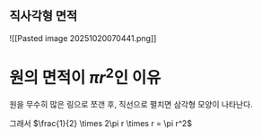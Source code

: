 ## 직사각형 면적
![[Pasted image 20251020070441.png]]
# 원의 면적이 $\pi r^2$인 이유

원을 무수히 많은 링으로 쪼갠 후, 직선으로 펼치면 삼각형 모양이 나타난다.

그래서 $\frac{1}{2} \times 2\pi r \times r = \pi r^2$

